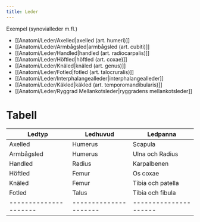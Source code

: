 ```yaml
---
title: Leder
---
```


Exempel (synovialleder m.fl.)
- [[Anatomi/Leder/Axelled|axelled (art. humeri)]]
- [[Anatomi/Leder/Armbågsled|armbågsled (art. cubiti)]]
- [[Anatomi/Leder/Handled|handled (art. radiocarpalis)]]
- [[Anatomi/Leder/Höftled|höftled (art. coxae)]]
- [[Anatomi/Leder/Knäled|knäled (art. genus)]]
- [[Anatomi/Leder/Fotled|fotled (art. talocruralis)]]
- [[Anatomi/Leder/Interphalangealleder|interphalangealleder]]
- [[Anatomi/Leder/Käkled|käkled (art. temporomandibularis)]]
- [[Anatomi/Leder/Ryggrad Mellankotsleder|ryggradens mellankotsleder]]

# Tabell

| Ledtyp              | Ledhuvud            | Ledpanna            |
|---------------------|---------------------|---------------------|
| Axelled             | Humerus             | Scapula             |
| Armbågsled          | Humerus             | Ulna och Radius     |
| Handled             | Radius              | Karpalbenen         |
| Höftled             | Femur               | Os coxae            |
| Knäled              | Femur               | Tibia och patella   |
| Fotled              | Talus               | Tibia och fibula    |
|---------------------|---------------------|---------------------|

